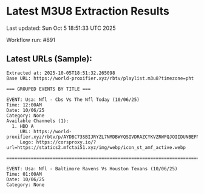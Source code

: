 # Latest M3U8 Extraction Results

Last updated: Sun Oct  5 18:51:33 UTC 2025

Workflow run: #891

## Latest URLs (Sample):
```
Extracted at: 2025-10-05T18:51:32.265098
Base URL: https://world-proxifier.xyz/rbtv/playlist.m3u8?timezone=pht

=== GROUPED EVENTS BY TITLE ===

EVENT: Usa: Nfl - Cbs Vs The Nfl Today (10/06/25)
Time: 12:00AM
Date: 10/06/25
Category: None
Available Channels (1):
  1. HDD A
     URL: https://world-proxifier.xyz/rbtv/p/AYDBC73SBIJRYZL7NMDBWYQSIVDRAZCYKVZRWFQJOIIDUNBEFNVW64YRDUFBWBQ7AEEWU3DGOVTWWZ3HORSXU5I/index.m3u8
     Logo: https://corsproxy.io/?url=https://statics2.mfctai51.xyz/img/webp/icon_st_amf_active.webp

================================================================================

EVENT: Usa: Nfl - Baltimore Ravens Vs Houston Texans (10/06/25)
Time: 01:00AM
Date: 10/06/25
Category: None
```
